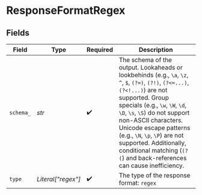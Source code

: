 # ResponseFormatRegex


## Fields

| Field                                                                                                                                                                                                                                                                                                                                                                                                 | Type                                                                                                                                                                                                                                                                                                                                                                                                  | Required                                                                                                                                                                                                                                                                                                                                                                                              | Description                                                                                                                                                                                                                                                                                                                                                                                           |
| ----------------------------------------------------------------------------------------------------------------------------------------------------------------------------------------------------------------------------------------------------------------------------------------------------------------------------------------------------------------------------------------------------- | ----------------------------------------------------------------------------------------------------------------------------------------------------------------------------------------------------------------------------------------------------------------------------------------------------------------------------------------------------------------------------------------------------- | ----------------------------------------------------------------------------------------------------------------------------------------------------------------------------------------------------------------------------------------------------------------------------------------------------------------------------------------------------------------------------------------------------- | ----------------------------------------------------------------------------------------------------------------------------------------------------------------------------------------------------------------------------------------------------------------------------------------------------------------------------------------------------------------------------------------------------- |
| `schema_`                                                                                                                                                                                                                                                                                                                                                                                             | *str*                                                                                                                                                                                                                                                                                                                                                                                                 | :heavy_check_mark:                                                                                                                                                                                                                                                                                                                                                                                    | The schema of the output. Lookaheads or lookbehinds (e.g., `\a`, `\z`, `^`, `$`, `(?=)`, `(?!)`, `(?<=...)`, `(?<!...)`) are not supported. Group specials (e.g., `\w`, `\W`, `\d`, `\D`, `\s`, `\S`) do not support non-ASCII characters. Unicode escape patterns (e.g., `\N`, `\p`, `\P`) are not supported. Additionally, conditional matching (`(?(`) and back-references can cause inefficiency. |
| `type`                                                                                                                                                                                                                                                                                                                                                                                                | *Literal["regex"]*                                                                                                                                                                                                                                                                                                                                                                                    | :heavy_check_mark:                                                                                                                                                                                                                                                                                                                                                                                    | The type of the response format: `regex`                                                                                                                                                                                                                                                                                                                                                              |